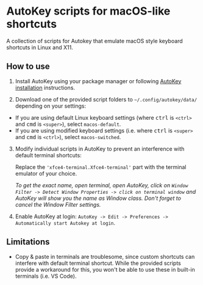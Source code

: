 # AutoKey scripts for macOS-like shortcuts
A collection of scripts for Autokey that emulate macOS style keyboard shortcuts in Linux and X11.


## How to use
1. Install AutoKey using your package manager or following [AutoKey installation](https://github.com/autokey/autokey#installation) instructions.

2. Download one of the provided script folders to `~/.config/autokey/data/` depending on your settings:
- If you are using default Linux keyboard settings (where <kbd>ctrl</kbd> is `<ctrl>` and <kbd>cmd</kbd> is `<super>`), select `macos-default`.
- If you are using modified keyboard settings (i.e. where <kbd>ctrl</kbd> is `<super>` and <kbd>cmd</kbd> is `<ctrl>`), select `macos-switched`.

3. Modify individual scripts in AutoKey to prevent an interference with default terminal shortcuts:

   Replace the `'xfce4-terminal.Xfce4-terminal'` part with the terminal emulator of your choice.

   *To get the exact name, open terminal, open AutoKey, click on `Window Filter -> Detect Window Properties -> click on terminal window` and AutoKey will show you the name as Window class. Don't forget to cancel the Window Filter settings.*  

4. Enable AutoKey at login: `AutoKey -> Edit -> Preferences -> Automatically start Autokey at login`.


## Limitations
- Copy & paste in terminals are troublesome, since custom shortcuts can interfere with default terminal shortcut. While the provided scripts provide a workaround for this, you won't be able to use these in built-in terminals (i.e. VS Code).
